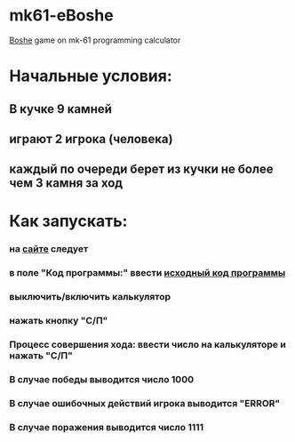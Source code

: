 # mk61-eBoshe
[Boshe](https://ru.wikipedia.org/wiki/%D0%91%D0%B0%D1%88%D0%B5_(%D0%B8%D0%B3%D1%80%D0%B0)) game on mk-61 programming calculator

# Начальные условия: 
## В кучке 9 камней
## играют 2 игрока (человека)
## каждый по очереди берет из кучки не более чем 3 камня за ход


# Как запускать:
### на [сайте](http://mk-61.moy.su/emulator.html) следует
### в поле "Код программы:" ввести [исходный код программы](https://github.com/sergiuchuckmisha/mk61-eBoshe/blob/master/src/eBoshe.mk61)
### выключить/включить калькулятор
### нажать кнопку "С/П"
### Процесс совершения хода: ввести число на калькуляторе и нажать "С/П"
### В случае победы выводится число 1000
### В случае ошибочных действий игрока выводится "ERROR"
### В случае поражения выводится число 1111